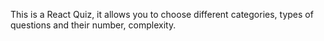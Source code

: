 This is a React Quiz, it allows you to choose different categories, types of questions and their number, complexity.
